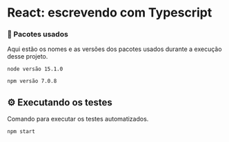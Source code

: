 # React: escrevendo com Typescript

### 🔧 Pacotes usados

Aqui estão os nomes e as versões dos pacotes usados durante a execução desse projeto.

```
node versão 15.1.0
```

```
npm versão 7.0.8
```

## ⚙️ Executando os testes

Comando para executar os testes automatizados.

```
npm start
```

